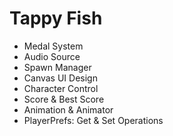 # Tappy Fish
 
 * Medal System
 * Audio Source
 * Spawn Manager
 * Canvas UI Design
 * Character Control
 * Score & Best Score
 * Animation & Animator
 * PlayerPrefs: Get & Set Operations

 
